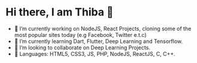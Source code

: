 # Hi there, I am Thiba 👋

- 🔭 I’m currently working on NodeJS, React Projects, cloning some of the most popular sites today (e.g Facebook, Twitter e.t.c) 
- 🌱 I’m currently learning Dart, Flutter, Deep Learning and Tensorflow.
- 👯 I’m looking to collaborate on Deep Learning Projects.
- 📢 Languages: HTML5, CSS3, JS, PHP, NodeJS, ReactJS, C, C++.

<!--
**ThibaMahlezana/ThibaMahlezana** is a ✨ _special_ ✨ repository because its `README.md` (this file) appears on your GitHub profile.

Here are some ideas to get you started:

- 🔭 I’m currently working on ...
- 🌱 I’m currently learning ...
- 👯 I’m looking to collaborate on ...
- 🤔 I’m looking for help with ...
- 💬 Ask me about ...
- 📫 How to reach me: ...
- 😄 Pronouns: ...
- ⚡ Fun fact: ...
-->
